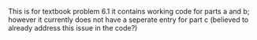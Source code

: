 This is for textbook problem 6.1 it contains working code for parts a and b; however it currently does not have a seperate entry for part c (believed to already address this issue in the code?)
